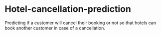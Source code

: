 # Hotel-cancellation-prediction
Predicting if a customer will cancel their booking or not so that hotels can book another customer in case of a cancellation.
